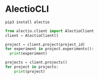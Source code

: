 # AlectioCLI

```python
pip3 install alectio
```

```python
from alectio.client import AlectioClient
client = AlectioClient()
```

```python
project = client.project(project_id)
for experiment in project.experiments():
  print(experiment)
```

```python
projects = client.projects()
for project in projects:
    print(project)
```

